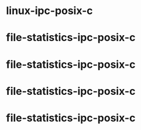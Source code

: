 # linux-ipc-posix-c
# file-statistics-ipc-posix-c
# file-statistics-ipc-posix-c
# file-statistics-ipc-posix-c
# file-statistics-ipc-posix-c
